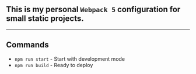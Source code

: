 ## This is my personal `Webpack 5` configuration for small static projects.

---

## Commands

- `npm run start` - Start with development mode
- `npm run build` - Ready to deploy
